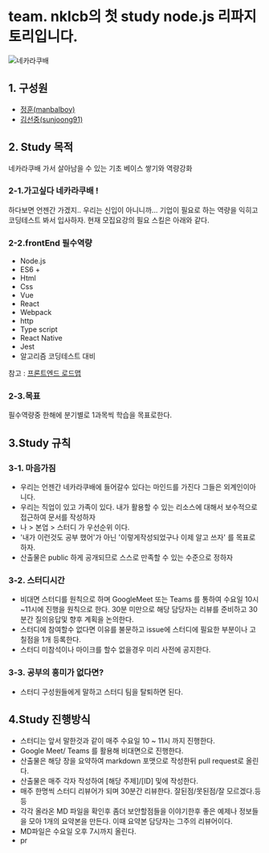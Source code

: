 # team. nklcb의 첫 study node.js 리파지토리입니다.

![네카라쿠배](./assets/images/logo.jpg)

## 1. 구성원
 - [정훈(manbalboy)](https://github.com/manbalboy)
 - [김선중(sunjoong91)](https://github.com/sunjoong91)

## 2. Study 목적 
네카라쿠배 가서 살아남을 수 있는 기초 베이스 쌓기와 역량강화
### 2-1.가고싶다 네카라쿠배 !
하다보면 언젠간 가겠지.. 우리는 신입이 아니니까... 기업이 필요로 하는 역량을 익히고 코딩테스트 봐서 입사하자. 현재 모집요강의 필요 스킬은 아래와 같다. 

### 2-2.frontEnd 필수역량
- Node.js
- ES6 +
- Html
- Css
- Vue
- React
- Webpack
- http
- Type script
- React Native
- Jest
- 알고리즘 코딩테스트 대비

참고 : [프론트엔드 로드맵](./assets/images/frontend.png)

### 2-3.목표 
필수역량중 한해에 분기별로 1과목씩 학습을 목표로한다. 

## 3.Study 규칙
### 3-1. 마음가짐
- 우리는 언젠간 네카라쿠배에 들어갈수 있다는 마인드를 가진다 그들은 외계인이아니다.
- 우리는 직업이 있고 가족이 있다. 내가 활용할 수 있는 리소스에 대해서 보수적으로 접근하여 문서를 작성하자
- 나 > 본업 > 스터디 가 우선순위 이다. 
- '내가 이런것도 공부 했어'가 아닌 '이렇게작성되었구나 이제 알고 쓰자' 를 목표로 하자.
- 산출물은 public 하게 공개되므로 스스로 만족할 수 있는 수준으로 정하자 

### 3-2. 스터디시간
- 비대면 스터디를 원칙으로 하며 GoogleMeet 또는 Teams 를 통하여 수요일 10시~11시에 진행을 원칙으로 한다. 30분 미만으로 해당 담당자는 리뷰를 준비하고 30분간 질의응답및 향후 계획을 논의한다.
- 스터디에 참여할수 없다면 이유를 불문하고 issue에 스터디에 필요한 부분이나 고칠점을 1개 등록한다. 
- 스터디 미참석이나 마이크를 할수 없을경우 미리 사전에 공지한다.

### 3-3. 공부의 흥미가 없다면?
- 스터디 구성원들에게 말하고 스터디 팀을 탈퇴하면 된다. 


## 4.Study 진행방식
- 스터디는 앞서 말한것과 같이 매주 수요일 10 ~ 11시 까지 진행한다.
- Google Meet/ Teams 를 활용해 비대면으로 진행한다.
- 산출물은 해당 장을 요약하여 markdown 포맷으로 작성한뒤 pull request로 올린다.
- 산출물은 매주 각자 작성하여 [해당 주제]/[ID] 및에 작성한다.
- 매주 한명씩 스터디 리뷰어가 되며 30분간 리뷰한다. 잘된점/못된점/잘 모르겠다.등등
- 각각 올라온 MD 파일을 확인후 좀더 보안할점들을 이야기한후 좋은 예제나 정보들을 모아 1개의 요약본을 만든다. 이때 요약본 담당자는 그주의 리뷰어이다.
- MD파일은 수요일 오후 7시까지 올린다.
- pr

